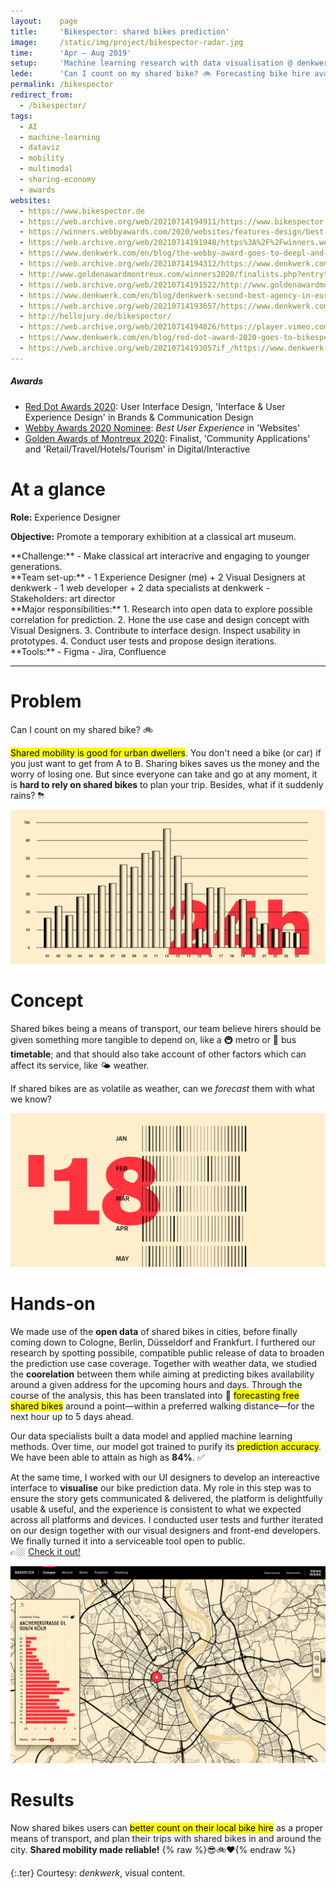 ```yaml
---
layout:    page
title:     'Bikespector: shared bikes prediction'
image:     /static/img/project/bikespector-radar.jpg
time:      'Apr – Aug 2019'
setup:     'Machine learning research with data visualisation @ denkwerk.'
lede:      'Can I count on my shared bike? 🚲 Forecasting bike hire availability for reliable shared mobility.'
permalink: /bikespector
redirect_from:
  - /bikespector/
tags:
  - AI
  - machine-learning
  - dataviz
  - mobility
  - multimodal
  - sharing-economy
  - awards
websites:
  - https://www.bikespector.de
  - https://web.archive.org/web/20210714194911/https://www.bikespector.de/
  - https://winners.webbyawards.com/2020/websites/features-design/best-user-experience/129177/bikespector
  - https://web.archive.org/web/20210714191948/https%3A%2F%2Fwinners.webbyawards.com%2F2020%2Fwebsites%2Ffeatures-design%2Fbest-user-experience%2F129177%2Fbikespector
  - https://www.denkwerk.com/en/blog/the-webby-award-goes-to-deepl-and-denkwerk
  - https://web.archive.org/web/20210714194312/https://www.denkwerk.com/en/blog/the-webby-award-goes-to-deepl-and-denkwerk
  - http://www.goldenawardmontreux.com/winners2020/finalists.php?entrytype=DIGITAL%20/%20INTERACTIVE
  - https://web.archive.org/web/20210714191522/http://www.goldenawardmontreux.com/winners2020/finalists.php?entrytype=DIGITAL+%2F+INTERACTIVE
  - https://www.denkwerk.com/en/blog/denkwerk-second-best-agency-in-europe-at-the-golden-award-of-montreux
  - https://web.archive.org/web/20210714193657/https://www.denkwerk.com/en/blog/denkwerk-second-best-agency-in-europe-at-the-golden-award-of-montreux
  - http://hellojury.de/bikespector/
  - https://web.archive.org/web/20210714194826/https://player.vimeo.com/video/389712478?color=ff333d&title=0&byline=0&portrait=0&badge=0&autoplay=true
  - https://www.denkwerk.com/en/blog/red-dot-award-2020-goes-to-bikespector
  - https://web.archive.org/web/20210714193057if_/https://www.denkwerk.com/en/blog/red-dot-award-2020-goes-to-bikespector
---
```


<div class="ter" markdown="1">

##### Awards

- [Red Dot Awards 2020](https://www.denkwerk.com/en/blog/red-dot-award-2020-goes-to-bikespector): User Interface Design, 'Interface & User Experience Design' in Brands & Communication Design
- [Webby Awards 2020 Nominee](https://winners.webbyawards.com/2020/websites/features-design/best-user-experience/129177/bikespector): *Best User Experience* in 'Websites'
- [Golden Awards of Montreux 2020](https://web.archive.org/web/20210714191522/http://www.goldenawardmontreux.com/winners2020/finalists.php?entrytype=DIGITAL+%2F+INTERACTIVE): Finalist, 'Community Applications' and 'Retail/Travel/Hotels/Tourism' in Digital/Interactive

</div>

<div class="summary" markdown="1">

# At a glance

**Role:** Experience Designer

**Objective:** Promote a temporary exhibition at a classical art museum.

<div class="summary-block-layout" markdown="1">
<div class="summary-block" markdown="1">
**Challenge:**
- Make classical art interacrive and engaging to younger generations.
</div>

<div class="summary-block" markdown="1">
**Team set-up:**
- 1 Experience Designer (me) + 2 Visual Designers at denkwerk
- 1 web developer + 2 data specialists at denkwerk
- Stakeholders: art director
</div>

<div class="summary-block" markdown="1">
**Major responsibilities:**
1. Research into open data to explore possible correlation for prediction.
2. Hone the use case and design concept with Visual Designers.
3. Contribute to interface design. Inspect usability in prototypes.
4. Conduct user tests and propose design iterations.
</div>

<div class="summary-block" markdown="1">
**Tools:**
- Figma
- Jira, Confluence
</div>
</div>

</div>

---

# Problem
Can I count on my shared bike? 🚲

<mark>Shared mobility is good for urban dwellers</mark>. You don't need a bike (or car) if you just want to get from A to B. Sharing bikes saves us the money and the worry of losing one. But since everyone can take and go at any moment, it is **hard to rely on shared bikes** to plan your trip. Besides, what if it suddenly rains? ⛈

<!--- Add back video when live
<figure>
  <video autoplay loop muted>
    <source src="/videos/portfolio/ardi-logo.mp4" type="video/mp4">
  </video>
  <figcaption class="extras"></figcaption>
</figure>
--->

![Can we have a service timetable for shared bikes?](/static/img/project/bikespector-shared-bikes-timetable.png)

# Concept
Shared bikes being a means of transport, our team believe hirers should be given something more tangible to depend on, like a 🚇 metro or 🚌 bus **timetable**; and that should also take account of other factors which can affect its service, like 🌤 weather.

If shared bikes are as volatile as weather, can we *forecast* them with what we know?

![If shared bikes are as volatile as weather, can we forecast them with what we know?](/static/img/project/bikespector-machine-learning.png)

# Hands-on
We made use of the **open data** of shared bikes in cities, before finally coming down to Cologne, Berlin, Düsseldorf and Frankfurt. I furthered our research by spotting possibile, compatible public release of data to broaden the prediction use case coverage. Together with weather data, we studied the **coorelation** between them while aiming at predicting bikes availability around a given address for the upcoming hours and days. Through the course of the analysis, this has been translated into 🤩 <mark>forecasting free shared bikes</mark> around a point—within a preferred walking distance—for the next hour up to 5 days ahead.

Our data specialists built a data model and applied machine learning methods. Over time, our model got trained to purify its <mark>prediction accuracy</mark>. We have been able to attain as high as **84%**. ✅

At the same time, I worked with our UI designers to develop an intereactive interface to **visualise** our bike prediction data. My role in this step was to ensure the story gets communicated & delivered, the platform is delightfully usable & useful, and the experience is consistent to what we expected across all platforms and devices. I conducted user tests and further iterated on our design together with our visual designers and front-end developers. We finally turned it into a serviceable tool open to public.  
👉🏼 [Check it out!](https://www.bikespector.de)

![Bikespector interface, forecasting shared bikes availability from the next hour up to 5 days ahead!](/static/img/project/bikespector-UI.png)

# Results
Now shared bikes users can <mark>better count on their local bike hire</mark> as a proper means of transport, and plan their trips with shared bikes in and around the city. **Shared mobility made reliable!** {% raw %}<span style="display: inline-block">😎🚲❤️</span>{% endraw %}

<!--
-------
Interested in making the list longer together? Let's get in touch! [E-mail](mailto:{{ site.email }}) [Twitter](https://twitter.com/{{ site.twitter.username }}) [LinkedIn]({{ site.linkedin }})
-->

{:.ter}
Courtesy: <i>denkwerk</i>, visual content.
